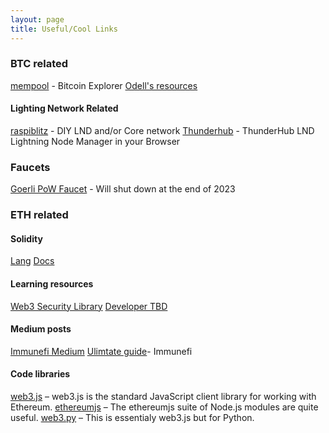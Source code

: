 ```yaml
---
layout: page
title: Useful/Cool Links
---
```


### BTC related
[mempool](https://mempool.space/) - Bitcoin Explorer
[Odell's resources](https://odell.xyz/#bitcoin-tools)

#### Lighting Network Related
[raspiblitz](https://github.com/raspiblitz/raspiblitz) - DIY LND and/or Core network 
[Thunderhub](https://github.com/apotdevin/thunderhub) - ThunderHub LND Lightning Node Manager in your Browser

### Faucets
[Goerli PoW Faucet](https://goerli-faucet.pk910.de/) - Will shut down at the end of 2023

### ETH related

#### Solidity 
[Lang](https://soliditylang.org/)
[Docs](https://docs.soliditylang.org/en/v0.8.20/)

#### Learning resources
[Web3 Security Library](https://github.com/immunefi-team/Web3-Security-Library?utm_source=immunefi)
[Developer TBD](https://developer.tbd.website/learn/)

#### Medium posts
[Immunefi Medium](https://medium.com/immunefi)
[Ulimtate guide](https://medium.com/immunefi/hacking-the-blockchain-an-ultimate-guide-4f34b33c6e8b)- Immunefi

#### Code libraries
[web3.js](https://github.com/web3/web3.js) – web3.js is the standard JavaScript client library for working with Ethereum.
[ethereumjs](https://github.com/ethereumjs) – The ethereumjs suite of Node.js modules are quite useful.
[web3.py](https://github.com/ethereum/web3.py) – This is essentialy web3.js but for Python.
